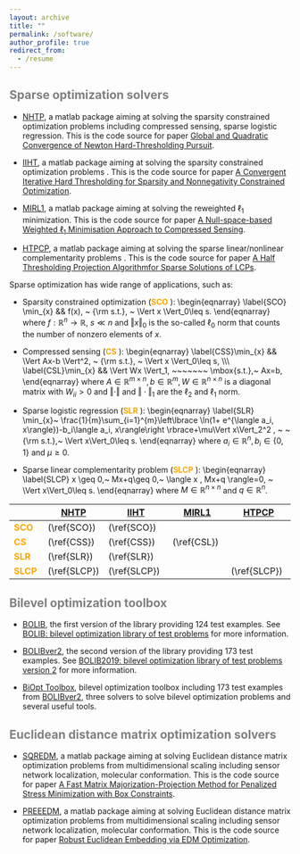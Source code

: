 ```yaml
---
layout: archive
title: ""  
permalink: /software/
author_profile: true
redirect_from:
  - /resume
---
```


<span style="color:grey">Sparse optimization solvers</span> 
---

* [NHTP](https://github.com/ShenglongZhou/NHTP), a matlab package aiming at solving the sparsity constrained optimization problems including compressed sensing, sparse logistic regression.  This is the code source for paper [Global and Quadratic Convergence of Newton Hard-Thresholding Pursuit](https://shenglongzhou.github.io/publication/2019-01-01-Global-and-Quadratic-Convergence-of-Newton-Hard-Thresholding-Pursuit).

* [IIHT](https://github.com/ShenglongZhou/IIHT), a matlab package aiming at solving the sparsity constrained optimization problems . This is the code source for paper [ A Convergent Iterative Hard Thresholding for Sparsity and Nonnegativity Constrained Optimization](http://www.ybook.co.jp/online2/oppjo/vol13/p325.html). 

* [MIRL1](https://github.com/ShenglongZhou/MIRL1), a matlab package aiming at solving the reweighted $\ell_1$ minimization. This is the code source for paper [A Null-space-based Weighted $\ell_1$ Minimisation Approach to Compressed Sensing](https://shenglongzhou.github.io/publication/2016-01-01-A-Null-space-based-Weighted-l1-Minimisation-Approach-to-Compressed-Sensing).
 
 
* [HTPCP](https://github.com/ShenglongZhou/HTPCP), a matlab package aiming at solving the sparse linear/nonlinear complementarity problems . This is the code source for paper [A Half Thresholding Projection Algorithmfor Sparse Solutions of LCPs](https://link.springer.com/article/10.1007/s11590-014-0834-7). 
 
Sparse optimization has wide range of applications, such as:
 
  * Sparsity  constrained optimization (<span style="color:orange">**SCO**</span> ):
\begin{eqnarray}
\label{SCO} \min_{x} && f(x), ~ {\rm s.t.}, ~ \Vert x \Vert_0\leq s.
\end{eqnarray}
 where $f: \mathbb{R}^{ n}\rightarrow  \mathbb{R}$, $s\ll n$ and $\Vert x \Vert_0$ is the so-called $\ell_0$ norm that counts the number of nonzero elements of $x$. 
 
 * Compressed sensing (<span style="color:orange">**CS**</span> ):
\begin{eqnarray}
\label{CSS}\min_{x} && \Vert Ax-b \Vert^2, ~ {\rm s.t.}, ~ \Vert x \Vert_0\leq s,  \\\\\\
\label{CSL}\min_{x} && \Vert Wx \Vert_1, ~~~~~~~ \mbox{s.t.},~ Ax=b, 
\end{eqnarray}
where $A\in\mathbb{R}^{m\times n}, b\in \mathbb{R}^{m}, W\in\mathbb{R}^{n\times n}$ is a diagonal matrix with $W_{ii}>0$ and $\Vert \cdot\Vert$ and $\Vert \cdot\Vert_1$ are the $\ell_2$ and $\ell_1$ norm. 

* Sparse logistic regression (<span style="color:orange">**SLR**</span> ):
\begin{eqnarray}
\label{SLR} \min_{x}~  \frac{1}{m}\sum_{i=1}^{m}\left\lbrace \ln(1+ e^{\langle a_i, x\rangle})-b_i\langle a_i, x\rangle\right \rbrace+\mu\Vert x\Vert_2^2 , ~ ~ {\rm s.t.},~ \Vert x\Vert_0\leq s.
\end{eqnarray}
where $a_i\in\mathbb{R}^{n}, b_i\in \lbrace 0,1\rbrace$ and $\mu\geq0$.

* Sparse linear complementarity problem (<span style="color:orange">**SLCP**</span> ):
\begin{eqnarray}
\label{SLCP} x \geq 0,~ Mx+q\geq 0,~ \langle x , Mx+q \rangle=0, ~ \Vert x\Vert_0\leq s.
\end{eqnarray}
where $M\in\mathbb{R}^{n\times n}$ and $q\in \mathbb{R}^{n}$. 

$~$ | [NHTP](https://github.com/ShenglongZhou/NHTP) | [IIHT](https://github.com/ShenglongZhou/IIHT) | [MIRL1](https://github.com/ShenglongZhou/MIRL1) | [HTPCP](https://github.com/ShenglongZhou/HTPCP)
--- | --- | ---| --- | ---
<span style="color:orange">**SCO**</span>  |  (\ref{SCO})  | (\ref{SCO})  |             | 
<span style="color:orange">**CS**</span>   |  (\ref{CSS})  | (\ref{CSS})  | (\ref{CSL}) | 
<span style="color:orange">**SLR**</span>  |  (\ref{SLR})  | (\ref{SLR})  |             |  
<span style="color:orange">**SLCP**</span> |  (\ref{SLCP}) | (\ref{SLCP}) |             | (\ref{SLCP})

<style>
table:nth-of-type(1) {
    display:table;
    width:100%;
}
table:nth-of-type(1) th:nth-of-type(2) {
    width:10%;
}
</style> 


<span style="color:grey">Bilevel optimization toolbox</span> 
---

* [BOLIB](https://github.com/ShenglongZhou/BOLIB), the first version of the library providing 124 test examples. See [BOLIB: bilevel optimization library of test problems](https://arxiv.org/abs/1812.00230) for more information.

* [BOLIBver2](https://biopt.github.io/bolib/), the second version of  the library providing 173 test examples. See [BOLIB2019: bilevel optimization library of test problems version 2](https://biopt.github.io/bolib/) for more information.

* [BiOpt Toolbox](https://biopt.github.io/),  bilevel optimization toolbox including 173 test examples from [BOLIBver2](https://biopt.github.io/bolib/), three solvers to solve bilevel optimization problems and several useful tools.

<span style="color:grey">Euclidean distance matrix optimization solvers</span> 
---

* [SQREDM](https://github.com/ShenglongZhou/SQREDM), a matlab package aiming at solving Euclidean distance matrix optimization problems from multidimensional scaling including sensor network localization, molecular conformation.  This is the code source for paper [A Fast Matrix Majorization-Projection Method for Penalized Stress Minimization with Box Constraints](https://shenglongzhou.github.io/publication/2018-07-28-A-Fast-Matrix-Majorization-Projection-Method-for-Penalized-Stress-Minimization-with-Box-Constraints).

* [PREEEDM](https://github.com/ShenglongZhou/SQREDM), a matlab package aiming at solving Euclidean distance matrix optimization problems from multidimensional scaling including sensor network localization, molecular conformation.  This is the code source for paper [Robust Euclidean Embedding via EDM Optimization](https://shenglongzhou.github.io/publication/2019-08-09-Robust-Euclidean-Embedding-via-EDM-Optimisation).

